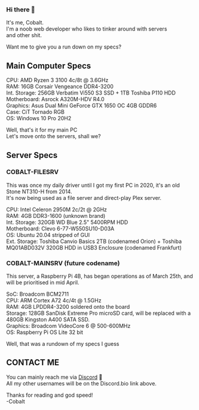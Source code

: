 ### Hi there 👋

It's me, Cobalt.  
I'm a noob web developer who likes to tinker around with servers  
and other shit.  

Want me to give you a run down on my specs?  

## Main Computer Specs  

CPU: AMD Ryzen 3 3100 4c/8t @ 3.6GHz  
RAM: 16GB Corsair Vengeance DDR4-3200  
Int. Storage: 256GB Verbatim Vi550 S3 SSD + 1TB Toshiba P110 HDD  
Motherboard: Asrock A320M-HDV R4.0  
Graphics: Asus Dual Mini GeForce GTX 1650 OC 4GB GDDR6  
Case: CiT Tornado RGB  
OS: Windows 10 Pro 20H2  

Well, that's it for my main PC  
Let's move onto the servers, shall we?  

## Server Specs  

### COBALT-FILESRV

This was once my daily driver until I got my first PC in 2020, it's an old Stone NT310-H from 2014.  
It's now being used as a file server and direct-play Plex server.

CPU: Intel Celeron 2950M 2c/2t @ 2GHz  
RAM: 4GB DDR3-1600 (unknown brand)  
Int. Storage: 320GB WD Blue 2.5" 5400RPM HDD  
Motherboard: Clevo 6-77-W550SU10-D03A  
OS: Ubuntu 20.04 stripped of GUI  
Ext. Storage: Toshiba Canvio Basics 2TB (codenamed Orion) + Toshiba MQ01ABD032V 320GB HDD in USB3 Enclosure (codenamed Frankfurt)  

### COBALT-MAINSRV (future codename)

This server, a Raspberry Pi 4B, has began operations as of March 25th, and will be prioritised in mid April.

SoC: Broadcom BCM2711  
CPU: ARM Cortex A72 4c/4t @ 1.5GHz  
RAM: 4GB LPDDR4-3200 soldered onto the board  
Storage: 128GB SanDisk Extreme Pro microSD card, will be replaced with a 480GB Kingston A400 SATA SSD.  
Graphics: Broadcom VideoCore 6 @ 500-600MHz  
OS: Raspberry Pi OS Lite 32 bit

Well, that was a rundown of my specs I guess

## CONTACT ME

You can mainly reach me via [Discord](dsc.bio/criterion4101) :speech_balloon:  
All my other usernames will be on the Discord.bio link above.  

Thanks for reading and god speed!  
-Cobalt  
